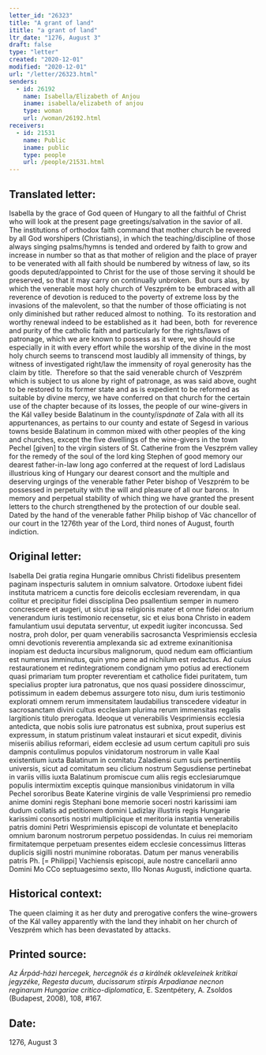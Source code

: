 ```yaml
---
letter_id: "26323"
title: "A grant of land"
ititle: "a grant of land"
ltr_date: "1276, August 3"
draft: false
type: "letter"
created: "2020-12-01"
modified: "2020-12-01"
url: "/letter/26323.html"
senders:
  - id: 26192
    name: Isabella/Elizabeth of Anjou
    iname: isabella/elizabeth of anjou
    type: woman
    url: /woman/26192.html
receivers:
  - id: 21531
    name: Public
    iname: public
    type: people
    url: /people/21531.html
---
```

<h2> Translated letter:</h2><p>Isabella by the grace of God queen of Hungary to all the faithful of Christ who will look at the present page greetings/salvation in the savior of all.&nbsp; The institutions of orthodox faith command that mother church be revered by all God worshipers (Christians), in which the teaching/discipline of those always singing psalms/hymns is tended and ordered by faith to grow and increase in number so that as that mother of religion and the place of prayer to be venerated with all faith should be numbered by witness of law, so its goods deputed/appointed to Christ for the use of those serving it should be preserved, so that it may carry on continually unbroken.&nbsp; But ours alas, by which the venerable most holy church of Veszprém to be embraced with all reverence of devotion is reduced to the poverty of extreme loss by the invasions of the malevolent, so that the number of those officiating is not only diminished but rather reduced almost to nothing.&nbsp; To its restoration and worthy renewal indeed to be established as it&nbsp; had been, both&nbsp; for reverence and purity of the catholic faith and particularly for the rights/laws of patronage, which we are known to possess as it were, we should rise especially in it with every effort while the worship of the divine in the most holy church seems to transcend most laudibly all immensity of things, by witness of investigated right/law the immensity of royal generosity has the claim by title.&nbsp; Therefore so that the said venerable church of Veszprém which is subject to us alone by right of patronage, as was said above, ought to be restored to its former state and as is expedient to be reformed as suitable by divine mercy, we have conferred on that church for the certain use of the chapter because of its losses, the people of our wine-givers in the Kál valley beside Balatinum in the county/<i>ispánate</i> of Zala with all its appurtenances, as pertains to our county and estate of Segesd in various towns beside Balatinum in common mixed with other peoples of the king and churches, except the five dwellings of the wine-givers in the town Pechel [given] to the virgin sisters of St. Catherine from the Veszprém valley for the remedy of the soul of the lord king Stephen of good memory our dearest father-in-law long ago conferred at the request of lord Ladislaus illustrious king of Hungary our dearest consort and the multiple and deserving urgings of the venerable father Peter bishop of Veszprém to be possessed in perpetuity with the will and pleasure of all our barons.&nbsp; In memory and perpetual stability of which thing we have granted the present letters to the church strengthened by the protection of our double seal.&nbsp; Dated by the hand of the venerable father Philip bishop of Vác chancellor of our court in the 1276th year of the Lord, third nones of August, fourth indiction.&nbsp;&nbsp;</p><h2 class="mt-4"> Original letter:</h2><p><span>Isabella Dei gratia regina Hungarie omnibus Christi fidelibus presentem paginam inspecturis salutem in omnium salvatore. Ortodoxe iubent fidei instituta matricem a cunctis fore deicolis ecclesiam reverendam, in qua colitur et precipitur fidei dissciplina Deo psallentium semper in numero concrescere et augeri, ut sicut ipsa religionis mater et omne fidei oratorium venerandum iuris testimonio recensetur, sic et eius bona Christo in eadem famulantium usui deputata serventur, ut expedit iugiter inconcussa. Sed nostra, proh dolor, per quam venerabilis sacrosancta Vesprimiensis ecclesia omni devotionis reverentia amplexanda sic ad extreme exinanitionisa inopiam est deducta incursibus malignorum, quod nedum eam officiantium est numerus imminutus, quin ymo pene ad nichilum est redactus. Ad cuius restaurationem et redintegrationem condignam ymo potius ad erectionem quasi primariam tum propter reverentiam et catholice fidei puritatem, tum specialius propter iura patronatus, que nos quasi possidere dinosscimur, potissimum in eadem debemus assurgere toto nisu, dum iuris testimonio explorati omnem rerum immensitatem laudabilius transcedere videatur in sacrosanctam divini cultus ecclesiam plurima rerum immensitas regalis largitionis titulo prerogata. Ideoque ut venerabilis Vesprimiensis ecclesia antedicta, que nobis solis iure patronatus est subnixa, prout superius est expressum, in statum pristinum valeat instaurari et sicut expedit, divinis miseriis abilius reformari, eidem ecclesie ad usum certum capituli pro suis dampnis contulimus populos vinidatorum nostrorum in valle Kaal existentium iuxta Balatinum in comitatu Zaladiensi cum suis pertinentiis universis, sicut ad comitatum seu clicium nostrum Segusdiense pertinebat in variis villis iuxta Balatinum promiscue cum aliis regis ecclesiarumque populis intermixtim exceptis quinque mansionibus vinidatorum in villa Pechel sororibus Beate Katerine virginis de valle Vesprimiensi pro remedio anime domini regis Stephani bone memorie soceri nostri karissimi iam dudum collatis ad petitionem domini Ladizlay illustris regis Hungarie karissimi consortis nostri multiplicique et meritoria instantia venerabilis patris domini Petri Wesprimiensis episcopi de voluntate et beneplacito omnium baronum nostrorum perpetuo possidendas. In cuius rei memoriam firmitatemque perpetuam presentes eidem ecclesie concessimus litteras duplicis sigilli nostri munimine roboratas. Datum per manus venerabilis patris Ph. [= Philippi] Vachiensis episcopi, aule nostre cancellarii anno Domini Mo CCo septuagesimo sexto, IIIo Nonas Augusti, indictione quarta.&nbsp;</span></p><p><span></span></p><h2 class="mt-4"> Historical context:</h2><p><span>The queen claiming it as her duty and prerogative confers the wine-growers of the Kál valley apparently with the land they inhabit on her church of Veszprém which has been devastated by attacks.&nbsp;&nbsp;</span></p><h2 class="mt-4"> Printed source:</h2><p><i>Az Árpád-házi hercegek, hercegnök és a királnék okleveleinek kritikai jegyzéke, Regesta ducum, ducissarum stirpis Arpadianae necnon reginarum Hungariae critico-diplomatica</i>, E. Szentpétery, A. Zsoldos (Budapest, 2008),&nbsp;108, #167.</p><h2 class="mt-4"> Date:</h2>1276, August 3
